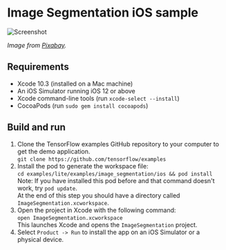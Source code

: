 # Image Segmentation iOS sample

![Screenshot](http://download.tensorflow.org/models/tflite/screenshots/image_segmentation_screenshot_gpu.png)

*Image from [Pixabay](https://pixabay.com/photos/cap-boy-smile-tomboy-emotions-2923682/).*

## Requirements

*  Xcode 10.3 (installed on a Mac machine)
*  An iOS Simulator running iOS 12 or above
*  Xcode command-line tools (run ```xcode-select --install```)
*  CocoaPods (run ```sudo gem install cocoapods```)

## Build and run

1. Clone the TensorFlow examples GitHub repository to your computer to get the
demo
application.<br/>
```git clone https://github.com/tensorflow/examples```
1. Install the pod to generate the workspace file:<br/>
```cd examples/lite/examples/image_segmentation/ios && pod install```<br/>
Note: If you have installed this pod before and that command doesn't work, try ```pod update```.<br/>
At the end of this step you should have a directory called ```ImageSegmentation.xcworkspace```.
1. Open the project in Xcode with the following command:<br/>
```open ImageSegmentation.xcworkspace```<br/>
This launches Xcode and opens the ```ImageSegmentation``` project.
1. Select `Product -> Run` to install the app on an iOS Simulator or a physical
device.
